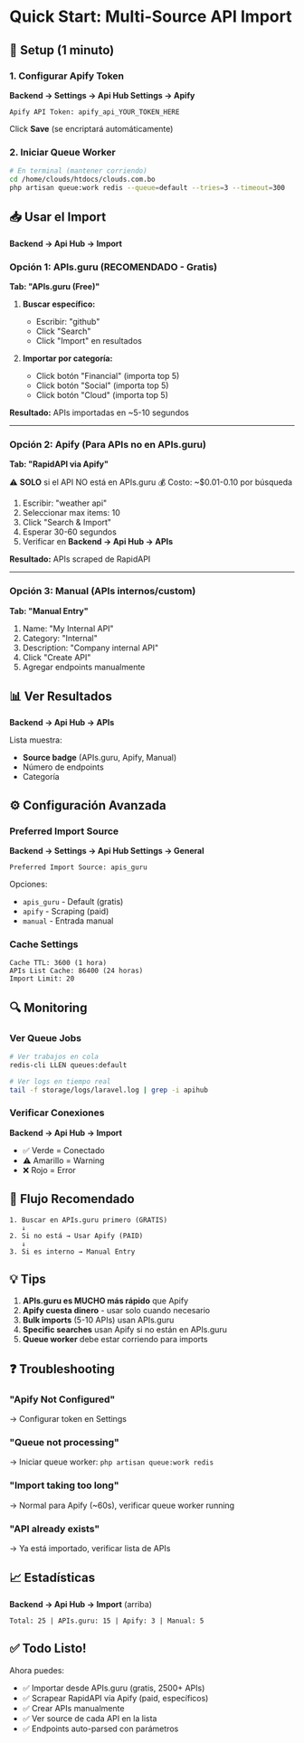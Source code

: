 # Quick Start: Multi-Source API Import

## 🚀 Setup (1 minuto)

### 1. Configurar Apify Token

**Backend → Settings → Api Hub Settings → Apify**

```
Apify API Token: apify_api_YOUR_TOKEN_HERE
```

Click **Save** (se encriptará automáticamente)

### 2. Iniciar Queue Worker

```bash
# En terminal (mantener corriendo)
cd /home/clouds/htdocs/clouds.com.bo
php artisan queue:work redis --queue=default --tries=3 --timeout=300
```

## 📥 Usar el Import

**Backend → Api Hub → Import**

### Opción 1: APIs.guru (RECOMENDADO - Gratis)

**Tab: "APIs.guru (Free)"**

1. **Buscar específico:**
   - Escribir: "github"
   - Click "Search"
   - Click "Import" en resultados

2. **Importar por categoría:**
   - Click botón "Financial" (importa top 5)
   - Click botón "Social" (importa top 5)
   - Click botón "Cloud" (importa top 5)

**Resultado:** APIs importadas en ~5-10 segundos

---

### Opción 2: Apify (Para APIs no en APIs.guru)

**Tab: "RapidAPI via Apify"**

⚠️ **SOLO** si el API NO está en APIs.guru
💰 Costo: ~$0.01-0.10 por búsqueda

1. Escribir: "weather api"
2. Seleccionar max items: 10
3. Click "Search & Import"
4. Esperar 30-60 segundos
5. Verificar en **Backend → Api Hub → APIs**

**Resultado:** APIs scraped de RapidAPI

---

### Opción 3: Manual (APIs internos/custom)

**Tab: "Manual Entry"**

1. Name: "My Internal API"
2. Category: "Internal"
3. Description: "Company internal API"
4. Click "Create API"
5. Agregar endpoints manualmente

## 📊 Ver Resultados

**Backend → Api Hub → APIs**

Lista muestra:
- **Source badge** (APIs.guru, Apify, Manual)
- Número de endpoints
- Categoría

## ⚙️ Configuración Avanzada

### Preferred Import Source

**Backend → Settings → Api Hub Settings → General**

```
Preferred Import Source: apis_guru
```

Opciones:
- `apis_guru` - Default (gratis)
- `apify` - Scraping (paid)
- `manual` - Entrada manual

### Cache Settings

```
Cache TTL: 3600 (1 hora)
APIs List Cache: 86400 (24 horas)
Import Limit: 20
```

## 🔍 Monitoring

### Ver Queue Jobs

```bash
# Ver trabajos en cola
redis-cli LLEN queues:default

# Ver logs en tiempo real
tail -f storage/logs/laravel.log | grep -i apihub
```

### Verificar Conexiones

**Backend → Api Hub → Import**

- ✅ Verde = Conectado
- ⚠️ Amarillo = Warning
- ❌ Rojo = Error

## 🎯 Flujo Recomendado

```
1. Buscar en APIs.guru primero (GRATIS)
   ↓
2. Si no está → Usar Apify (PAID)
   ↓
3. Si es interno → Manual Entry
```

## 💡 Tips

1. **APIs.guru es MUCHO más rápido** que Apify
2. **Apify cuesta dinero** - usar solo cuando necesario
3. **Bulk imports** (5-10 APIs) usan APIs.guru
4. **Specific searches** usan Apify si no están en APIs.guru
5. **Queue worker** debe estar corriendo para imports

## ❓ Troubleshooting

### "Apify Not Configured"
→ Configurar token en Settings

### "Queue not processing"
→ Iniciar queue worker: `php artisan queue:work redis`

### "Import taking too long"
→ Normal para Apify (~60s), verificar queue worker running

### "API already exists"
→ Ya está importado, verificar lista de APIs

## 📈 Estadísticas

**Backend → Api Hub → Import** (arriba)

```
Total: 25 | APIs.guru: 15 | Apify: 3 | Manual: 5
```

## ✅ Todo Listo!

Ahora puedes:
- ✅ Importar desde APIs.guru (gratis, 2500+ APIs)
- ✅ Scrapear RapidAPI vía Apify (paid, específicos)
- ✅ Crear APIs manualmente
- ✅ Ver source de cada API en la lista
- ✅ Endpoints auto-parsed con parámetros
